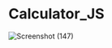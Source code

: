 # Calculator_JS
![Screenshot (147)](https://github.com/sultanaarbiya/Calculator_JS/assets/115937326/ce74c1c8-d4b2-4490-b2c1-a5b44dd0bfec)
